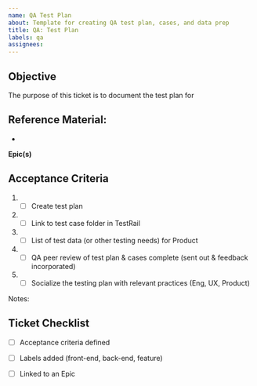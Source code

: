 ```yaml
---
name: QA Test Plan
about: Template for creating QA test plan, cases, and data prep
title: QA: Test Plan
labels: qa
assignees:
---
```



## Objective 

The purpose of this ticket is to document the test plan for <!-- List the desired outcome(s) for this ticket -->  


## Reference Material:
<!-- Add any reference materials supporting the Epic (i.e. product canvas, product brief, link to figma wireframes, etc) -->  

- 

**Epic(s)**
<!-- Add link to the feature Epic -->  

## Acceptance Criteria

<!-- Add a checkbox for each item required to fulfill the user story/issue. -->  

1. - [ ]  Create test plan
2. - [ ] Link to test case folder in TestRail
3. - [ ] List of test data (or other testing needs) for Product
4. - [ ] QA peer review of test plan & cases complete (sent out & feedback incorporated)
5. - [ ] Socialize the testing plan with relevant practices (Eng, UX, Product)
    
Notes: 


## Ticket Checklist

- [ ] Acceptance criteria defined
- [ ] Labels added (front-end, back-end, feature)
- [ ] Linked to an Epic

